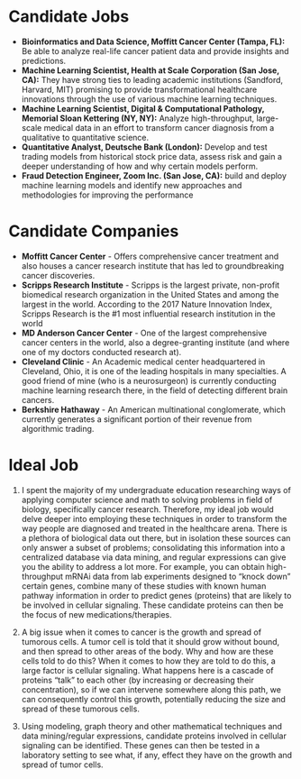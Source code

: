 # Candidate Jobs

  * **Bioinformatics and Data Science, Moffitt Cancer Center (Tampa, FL):** Be able to analyze real-life cancer patient data and provide insights and predictions.
  * **Machine Learning Scientist, Health at Scale Corporation (San Jose, CA):** They have strong ties to leading academic institutions (Sandford, Harvard, MIT) promising to provide transformational healthcare innovations through the use of various machine learning techniques. 
  * **Machine Learning Scientist, Digital & Computational Pathology, Memorial Sloan Kettering (NY, NY):** Analyze high-throughput, large-scale medical data in an effort to transform cancer diagnosis from a qualitative to quantitative science.
  * **Quantitative Analyst, Deutsche Bank (London):** Develop and test trading models from historical stock price data, assess risk and gain a deeper understanding of how and why certain models perform.
  * **Fraud Detection Engineer, Zoom Inc. (San Jose, CA):** build and deploy machine learning models and identify new approaches and methodologies for improving the performance

# Candidate Companies

  * **Moffitt Cancer Center** - Offers comprehensive cancer treatment and also houses a cancer research institute that has led to groundbreaking cancer discoveries.
  * **Scripps Research Institute** - Scripps is the largest private, non-profit biomedical research organization in the United States and among the largest in the world. According to the 2017 Nature Innovation Index, Scripps Research is the #1 most influential research institution in the world
  * **MD Anderson Cancer Center** - One of the largest comprehensive cancer centers in the world, also a degree-granting institute (and where one of my doctors conducted research at).
  * **Cleveland Clinic** - An Academic medical center headquartered in Cleveland, Ohio, it is one of the leading hospitals in many specialties. A good friend of mine (who is a neurosurgeon) is currently conducting machine learning research there, in the field of detecting different brain cancers.
  * **Berkshire Hathaway** - An American multinational conglomerate, which currently generates a significant portion of their revenue from algorithmic trading.


# Ideal Job

1. I spent the majority of my undergraduate education researching ways of applying computer science and math to solving problems in field of biology, specifically cancer research. Therefore, my ideal job would delve deeper into employing these techniques in order to transform the way people are diagnosed and treated in the healthcare arena. There is a plethora of biological data out there, but in isolation these sources can only answer a subset of problems; consolidating this information into a centralized database via data mining, and regular expressions can give you the ability to address a lot more. For example, you can obtain high-throughput mRNAi data from lab experiments designed to “knock down” certain genes, combine many of these studies with known human pathway information in order to predict genes (proteins) that are likely to be involved in cellular signaling. These candidate proteins can then be the focus of new medications/therapies. 

2. A big issue when it comes to cancer is the growth and spread of tumorous cells. A tumor cell is told that it should grow without bound, and then spread to other areas of the body. Why and how are these cells told to do this? When it comes to how they are told to do this, a large factor is cellular signaling. What happens here is a cascade of proteins “talk” to each other (by increasing or decreasing their concentration), so if we can intervene somewhere along this path, we can consequently control this growth, potentially reducing the size and spread of these tumorous cells.

3. Using modeling, graph theory and other mathematical techniques and data mining/regular expressions, candidate proteins involved in cellular signaling can be identified. These genes can then be tested in a laboratory setting to see what, if any, effect they have on the growth and spread of tumor cells. 
